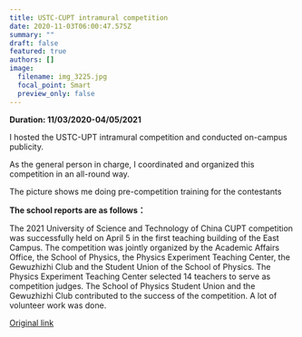 ```yaml
---
title: USTC-CUPT intramural competition
date: 2020-11-03T06:00:47.575Z
summary: ""
draft: false
featured: true
authors: []
image:
  filename: img_3225.jpg
  focal_point: Smart
  preview_only: false
---
```

**Duration: 11/03/2020-04/05/2021**

I hosted the USTC-UPT intramural competition and conducted on-campus publicity.

As the general person in charge, I coordinated and organized this competition in an all-round way.

The picture shows me doing pre-competition training for the contestants

**The school reports are as follows：**

The 2021 University of Science and Technology of China CUPT competition was successfully held on April 5 in the first teaching building of the East Campus. The competition was jointly organized by the Academic Affairs Office, the School of Physics, the Physics Experiment Teaching Center, the Gewuzhizhi Club and the Student Union of the School of Physics. The Physics Experiment Teaching Center selected 14 teachers to serve as competition judges. The School of Physics Student Union and the Gewuzhizhi Club contributed to the success of the competition. A lot of volunteer work was done.

[Original link](https://jxzy.ustc.edu.cn/show_news.aspx?id=50)
